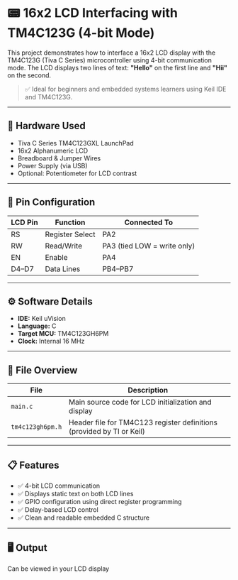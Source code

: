 # 📟 16x2 LCD Interfacing with TM4C123G (4-bit Mode)

This project demonstrates how to interface a 16x2 LCD display with the TM4C123G (Tiva C Series) microcontroller using 4-bit communication mode. The LCD displays two lines of text: **"Hello"** on the first line and **"Hii"** on the second.

> ✅ Ideal for beginners and embedded systems learners using Keil IDE and TM4C123G.

---

## 🧰 Hardware Used
- Tiva C Series TM4C123GXL LaunchPad
- 16x2 Alphanumeric LCD
- Breadboard & Jumper Wires
- Power Supply (via USB)
- Optional: Potentiometer for LCD contrast

---

## 🔌 Pin Configuration

| LCD Pin | Function      | Connected To      |
|---------|---------------|-------------------|
| RS      | Register Select | PA2              |
| RW      | Read/Write      | PA3 (tied LOW = write only) |
| EN      | Enable          | PA4              |
| D4–D7   | Data Lines      | PB4–PB7          |

---

## ⚙️ Software Details

- **IDE:** Keil uVision
- **Language:** C
- **Target MCU:** TM4C123GH6PM
- **Clock:** Internal 16 MHz

---

## 📂 File Overview

| File | Description |
|------|-------------|
| `main.c` | Main source code for LCD initialization and display |
| `tm4c123gh6pm.h` | Header file for TM4C123 register definitions (provided by TI or Keil) |

---

## 📋 Features

- ✅ 4-bit LCD communication
- ✅ Displays static text on both LCD lines
- ✅ GPIO configuration using direct register programming
- ✅ Delay-based LCD control
- ✅ Clean and readable embedded C structure

---

## 🖥️ Output
Can be viewed in your LCD display
